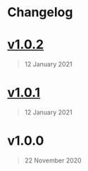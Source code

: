 # Changelog

# [v1.0.2](https://github.com/hairibar/Hairibar.HFSM/compare/v1.0.1...v1.0.2)

> 12 January 2021







# [v1.0.1](https://github.com/hairibar/Hairibar.HFSM/compare/v1.0.0...v1.0.1)

> 12 January 2021







# v1.0.0

> 22 November 2020







